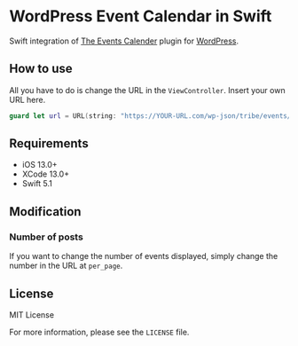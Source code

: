 # WordPress Event Calendar in Swift
Swift integration of [The Events Calender](https://theeventscalendar.com) plugin for [WordPress](https://wordpress.org).

## How to use

All you have to do is change the URL in the `ViewController`. Insert your own URL here.

``` swift
guard let url = URL(string: "https://YOUR-URL.com/wp-json/tribe/events/v1/events/?per_page=100")else{return}
```

## Requirements

- iOS 13.0+
- XCode 13.0+
- Swift 5.1

## Modification
### Number of posts

If you want to change the number of events displayed, simply change the number in the URL at `per_page`.

## License

MIT License

For more information, please see the `LICENSE` file.
